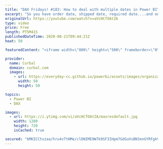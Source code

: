 ```yaml
---
title: "DAX Fridays! #183: How to deal with multiple dates in Power BI"
excerpt: "So you have order date, shipped date, required date....and only one calendar. How do you manage that in power bi and DAX?  This scenario is often called role playing dimensions and in this video I will show you two ways to solve it. :) Happy Friday!!  Links to videos mentioned: Introduction to data modeling:"
originalUrl: https://youtube.com/watch?v=aVcHCfOAtZA
type: video
price: Free
length: PT5M41S
publishedDateTime: 2020-08-21T09:44:21Z
heat: 50

featuredContent: "<iframe width=\"800\" height=\"500\" frameborder=\"0\" src=\"https://www.youtube.com/embed/aVcHCfOAtZA\" allow=\"accelerometer; autoplay; encrypted-media; gyroscope; picture-in-picture\" allowfullscreen></iframe>"

provider:
  name: Curbal
  domain: curbal.com
  images:
    - url: https://everyday-cc.github.io/powerbi/assets/images/organizations/curbal.com-50x50.jpg
      width: 50
      height: 50

topics:
  - Power BI
  - DAX

images:
  - url: https://i.ytimg.com/vi/aVcHCfOAtZA/maxresdefault.jpg
    width: 1280
    height: 720
    isCached: true

secured: "bMKICCtxzaa/hru4vTtHMe/clONIME9W7k9SF3IHpm7GdGuVsBN3enGYRFgkVIZrWaT/0Jg2WzFw5mKTV9uCG23xCo51EnbfnPa5eMIIL1CgtmbUf/JE74VSRCTLETk6azfQOkKhBPhP52cbeF+1JaHZA8PZACmHh9WY+3JJ8hdpB/vPG/1tpYfJ9phk3sVLXmSfaBiabZOtmyjD19+kTDJqeXZNxFoZVGnP8F2eotE7G1NbMJ1A+QK6IbtyjmsCSMyl434VmMrJIfVu/1vynXj40fHlqbU6YrMJHDZOHc0nipvqtqwqTvDavLXgrR8vZjJVq3QqiiDwuGsFxevE15t1IU5GRpk19VCO//7sp0ykJa2LA/EYHAkAvboohUMhvQSWYrSBqiVzYuNd/G9J4f84McAzdfiWVZe7rPCOJYY=;+NoDI3pyrImQ0mVfMrM0OQ=="
---
```



